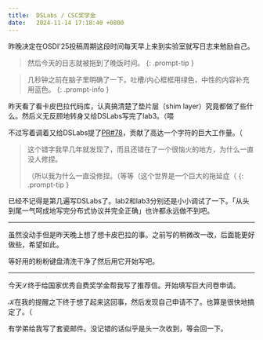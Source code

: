 ```yaml
---
title:  DSLabs / CSC奖学金
date:   2024-11-14 17:18:40 +0800
---
```


昨晚决定在OSDI'25投稿周期这段时间每天早上来到实验室就写日志来勉励自己。

> 然后今天的日志就被拖到了晚饭时间。
{: .prompt-tip }

> 几秒钟之前在脑子里明确了一下。吐槽/内心框框用绿色，中性的内容补充用蓝色。
{: .prompt-info }

昨天看了看卡皮巴拉代码库，认真搞清楚了垫片层（shim layer）究竟都做了些什么。然后义无反顾地转身又给DSLabs写完了lab3。（喂

不过写着调着又给DSLabs提了[PR#78]，贡献了高达一个字符的巨大工作量。（

[PR#78]: https://github.com/emichael/dslabs/pull/78

> 这个错字我早几年就发现了，而且还错在了一个很恼火的地方，为什么一直没人修捏。
>
> （所以我为什么一直没修捏。（等等（这个世界是一个巨大的拖延症（
{: .prompt-tip }

已经不记得是第几遍写DSLabs了。lab2和lab3分别还是小小调试了一下。「从头到尾一气呵成地写完分布式协议并完全正确」也许都永远做不到吧。

----

虽然没动手但是昨天晚上想了想卡皮巴拉的事。之前写的稍微改一改，后面能更好做些，希望如此。

等好用的粉粉键盘清洗干净了然后用它开始写吧。

----

今天ℒ终于给国家优秀自费奖学金帮我写了推荐信。开始填写巨大问卷申请。

𝒦在我的提醒之下终于想了起来这回事，然后发现自己申请不了。也算是很快地搞定了。（

有学弟给我写了套瓷邮件。没记错的话似乎是头一次收到，等会回一下。
